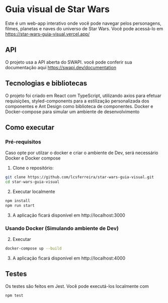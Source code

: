 # Guia visual de Star Wars

Este é um web-app interativo onde você pode navegar pelos personagens, filmes, planetas e naves do universo de Star Wars. Você pode acessá-lo em https://star-wars-guia-visual.vercel.app/

## API

O projeto usa a API aberta do SWAPI. você pode conferir sua documentação aqui https://swapi.dev/documentation

## Tecnologias e bibliotecas

O projeto foi criado em React com TypeScript, utilizando axios para efetuar requisições, styled-components para a estilização personalizada dos componentes e Ant Design como biblioteca de componentes. Docker e Docker-compose para simular um ambiente de desenvolvimento

## Como executar

### Pré-requisitos

Caso opte por utilzar o docker e criar o ambiente de Dev, será necessário Docker e Docker compose

1. Clone o repositório:

```bash
git clone https://github.com/lcsferreira/star-wars-guia-visual.git
cd star-wars-guia-visual
```

2. Executar localmente

```bash
npm install
npm run start
```

3. A aplicação ficará disponível em http://localhost:3000

### Usando Docker (Simulando ambiente de Dev)

2. Executar

```bash
docker-compose up --build
```

3. A aplicação ficará disponível em http://localhost:4000

## Testes

Os testes são feitos em Jest. Você pode executá-los localmente com

```bash
npm test
```
